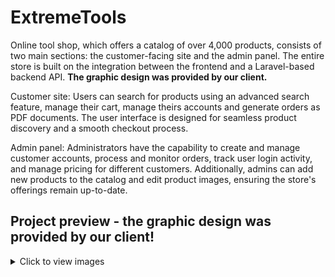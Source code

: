 # ExtremeTools

Online tool shop, which offers a catalog of over 4,000 products, consists of two main sections: the customer-facing site and the admin panel. The entire store is built on the integration between the frontend and a Laravel-based backend API.
**The graphic design was provided by our client.**

Customer site: Users can search for products using an advanced search feature, manage their cart, manage theirs accounts and generate orders as PDF documents. The user interface is designed for seamless product discovery and a smooth checkout process.

Admin panel: Administrators have the capability to create and manage customer accounts, process and monitor orders, track user login activity, and manage pricing for different customers. Additionally, admins can add new products to the catalog and edit product images, ensuring the store's offerings remain up-to-date.

## Project preview - the graphic design was provided by our client!

<details>
  <summary>Click to view images</summary>

### Customer site
![alt text](/public/overviewImages/1.png)
![alt text](/public/overviewImages/2.png)
![alt text](/public/overviewImages/3.png)
![alt text](/public/overviewImages/4.png)
![alt text](/public/overviewImages/7.png)

### Admin panel
![alt text](/public/overviewImages/admin1.png)
![alt text](/public/overviewImages/admin2.png)
![alt text](/public/overviewImages/admin3.png)
![alt text](/public/overviewImages/admin4.png)
![alt text](/public/overviewImages/admin5.png)
![alt text](/public/overviewImages/admin6.png)

### SweetAlerts
![alt text](/public/overviewImages/5.png)
![alt text](/public/overviewImages/6.png)


</details>